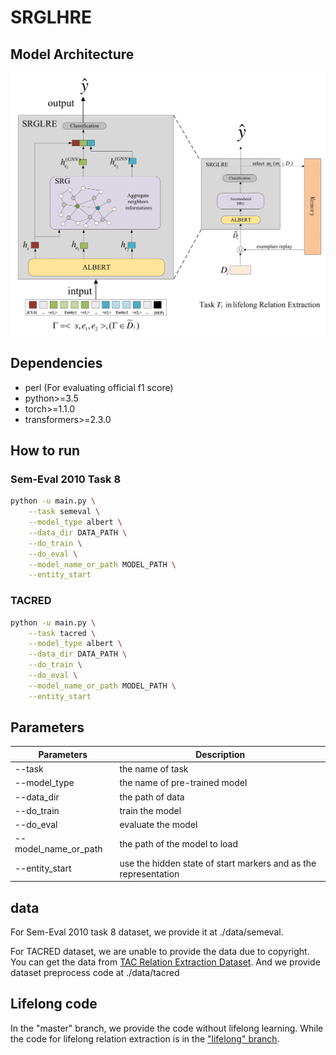 # SRGLHRE
## Model Architecture
![](fig/modelv2-1.png)

## Dependencies

- perl (For evaluating official f1 score)
- python>=3.5
- torch>=1.1.0
- transformers>=2.3.0

## How to run
### Sem-Eval 2010 Task 8
```bash
python -u main.py \
    --task semeval \
    --model_type albert \
    --data_dir DATA_PATH \
    --do_train \
    --do_eval \
    --model_name_or_path MODEL_PATH \
    --entity_start 
```
### TACRED
```bash
python -u main.py \
    --task tacred \
    --model_type albert \
    --data_dir DATA_PATH \
    --do_train \
    --do_eval \
    --model_name_or_path MODEL_PATH \
    --entity_start
```

## Parameters


| Parameters| Description|
|--|--|
| --task | the name of task|
|--model_type             |the name of pre-trained model|
|--data_dir               |the path of data|
|--do_train               |train the model|
|--do_eval                |evaluate the model|
|--model_name_or_path     |the path of the model to load|
|--entity_start           |use the hidden state of start markers <e1s> and <e2s> as the representation|

## data
For Sem-Eval 2010 task 8 dataset, we provide it at ./data/semeval.

For TACRED dataset, we are unable to provide the data due to copyright. You can get the data from [TAC Relation Extraction Dataset](https://catalog.ldc.upenn.edu/LDC2018T24). And we provide dataset preprocess code at ./data/tacred

## Lifelong code
In the "master" branch, we provide the code without lifelong learning. While the code for lifelong relation extraction is in the ["lifelong" branch](https://github.com/Semantic-Realtion-Graph/SRGLHRE/tree/lifelong).
